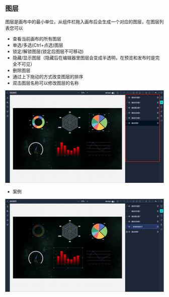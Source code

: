 ## 图层

图层是画布中的最小单位，从组件栏拖入画布后会生成一个对应的图层，在图层列表您可以
- 查看当前画布的所有图层
- 单选/多选(Ctrl+点选)图层
- 锁定/解锁图层(锁定后图层不可移动)
- 隐藏/显示图层（隐藏后在编辑器里图层会变成半透明，在预览和发布时是完全不可见）
- 删除图层
- 通过上下拖动的方式改变图层的排序
- 双击图层名称可以修改图层的名称

![页面设置](../assets/layers.jpg)

- 案例

![页面设置](../assets/layers2.jpg)